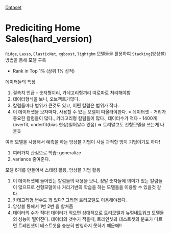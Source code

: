[Dataset](https://www.kaggle.com/c/home-data-for-ml-course/data)

# Prediciting Home Sales(hard_version)
`Ridge`, `Lasso`, `ElasticNet`, `xgboost`, `lightgbm`  모델들을 활용하여 `Stacking`(앙상블) 방법을 통해 모델 구축 
- Rank in Top 1% (상위 1% 성적)








데이터들의 특징
1. 결측치 언급  - 숫자형끼리, 카데고리형끼리 따로따로 처리해야함
2. 데이터형식을 보니, 오브젝트가많다.
3. 칼럼들마다 범위가 큰것도 있고, 어떤 칼럼은 범위가 작다.
4. 이 데이터셋을 보자마자, 사용할 수 있는 모델이 떠올라야한다.
= 데이터셋 - 거리가 중요한 칼럼들이 많다., 카데고리형 칼럼들이 많다., 데이터수가 적다 - 1400개(overfit, underfit(bias 현상)일어날수 있음)
=> 트리말고도 선형모델을 쓰는게 나을듯

여러 모델을 사용해서 예측을 하는 앙상블 기법이 사실 과적합 방지 기법이기도 하다!
1. 여러가지 관점으로 학습: generalize
2. variance 줄여준다.



모델 6개를 만들어서 스태킹 활용, 앙상블 기법 활용
1. 이 데이터셋에 들어있는 칼럼들의 내용을 보니, 정말 숫자들에 의미가 있는 칼럼들이 많으므로 선형모델이나 거리기반의 학습을 하는 모델들을 이용할 수 있을것 같다.
2. 카테고리형 변수도 꽤 있다? 그러면 트리모델도 이용해야겠다.
3. 앙상블 통해서 1번 2번 을 합쳐줌
4. 데이터의 수가 적다! 데이터가 적으면 상대적으로 트리모델과 뉴럴네트워크 모델들의 성능이 떨어진다. 데이터의 갯수가 적을때, 트레인셋과 테스트셋의 분포가 다르면 트레인셋이 테스트셋을 충분히 반영하지 못하기 때문에!!
